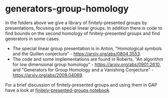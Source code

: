# generators-group-homology
In the folders above we give a library of finitely-presented groups by presentations, focusing on special linear groups. In addition there is code to find bounds on the second homology of finitely-presented groups and find generators in some cases.

- The special linear group presentation is in Anton, "Homological symbols and the Quillen conjecture" - https://arxiv.org/abs/0804.3553.
- The code and some implementations are found in Roberts, "An algorithm for low dimensional group homology" - https://arxiv.org/abs/0901.2610, and "Generators for Group Homology and a Vanishing Conjecture" - https://arxiv.org/abs/2009.04069.

For a brief discussion of finitely-presented groups and using them in GAP have a look at [finitely-presented-groups notebook]( https://github.com/jd-roberts/generators-group-homology/blob/main/finitely-presented-groups.ipynb).

